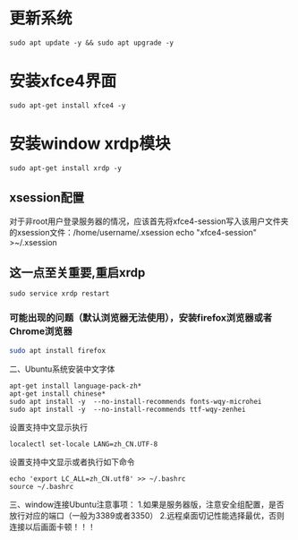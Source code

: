 # 更新系统
```
sudo apt update -y && sudo apt upgrade -y

```


# 安装xfce4界面
```
sudo apt-get install xfce4 -y
```

# 安装window xrdp模块
```
sudo apt-get install xrdp -y
```
## xsession配置
对于非root用户登录服务器的情况，应该首先将xfce4-session写入该用户文件夹的xsession文件：/home/username/.xsession
echo "xfce4-session" >~/.xsession


## 这一点至关重要,重启xrdp
```
sudo service xrdp restart
```

### 可能出现的问题（默认浏览器无法使用），安装firefox浏览器或者Chrome浏览器
``` bash
sudo apt install firefox  
```


二、Ubuntu系统安装中文字体
```
apt-get install language-pack-zh*
apt-get install chinese*
sudo apt install -y  --no-install-recommends fonts-wqy-microhei
sudo apt install -y  --no-install-recommends ttf-wqy-zenhei
```

设置支持中文显示执行
``` 
localectl set-locale LANG=zh_CN.UTF-8 
```
设置支持中文显示或者执行如下命令
```
echo 'export LC_ALL=zh_CN.utf8' >> ~/.bashrc
source ~/.bashrc
```


三、window连接Ubuntu注意事项：
1.如果是服务器版，注意安全组配置，是否放行对应的端口（一般为3389或者3350）
2.远程桌面切记性能选择最优，否则连接以后画面卡顿！！！